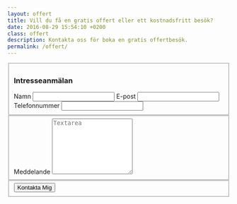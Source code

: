 ```yaml
---
layout: offert
title: Vill du få en gratis offert eller ett kostnadsfritt besök?
date: 2016-08-29 15:54:10 +0200
class: offert
description: Kontakta oss för boka en gratis offertbesök.
permalink: /offert/
---
```

<div class="cta-form one half-500 half-800">
  <form action="https://getsimpleform.com/messages?form_api_token=5ab23810db39b60660122bd3f7480688" method="post">
    <fieldset>
      <h3 class="box-title">Intresseanmälan</h3>
      <input type='hidden' name='redirect_to' value='http://0.0.0.0:4000/offert/tack' />
      <label class="required" for="name">Namn</label>
      <input name="name" type="text" required>
      <label class="required" for="email">E-post</label>
      <input name="email" type="email" required>
      <label for="email">Telefonnummer</label>
      <input name="phone" type="tel">
      <input type="hidden" name='content'>
    </fieldset>
    <fieldset>
      <label for="message">Meddelande</label>
      <textarea name='message' rows="8" placeholder="Textarea"></textarea>
    </fieldset>
    <fieldset>
      <input class='form-button' type='submit' value='Kontakta Mig'>
    </fieldset>
  </form>
</div>